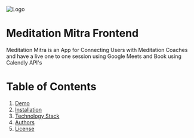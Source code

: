 ![Logo](https://i.postimg.cc/zvY8bc1b/logo.png)

# Meditation Mitra Frontend
  Meditation Mitra is an App for Connecting Users with Meditation Coaches and have a live one to one session using Google Meets and Book using Calendly API's
  
# Table of Contents
1. [Demo]()
2. [Installation]()
3. [Technology Stack]()
4. [Authors]()
5. [License]()

